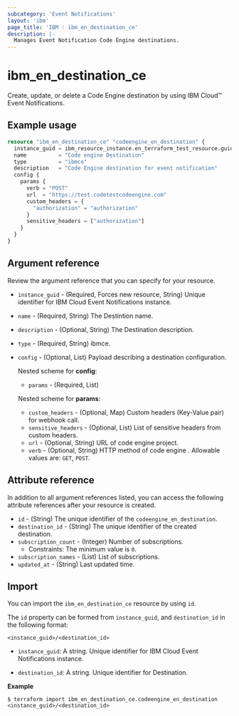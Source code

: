 ```yaml
---
subcategory: 'Event Notifications'
layout: 'ibm'
page_title: 'IBM : ibm_en_destination_ce'
description: |-
  Manages Event Notification Code Engine destinations.
---
```


# ibm_en_destination_ce

Create, update, or delete a Code Engine destination by using IBM Cloud™ Event Notifications.

## Example usage

```terraform
resource "ibm_en_destination_ce" "codeengine_en_destination" {
  instance_guid = ibm_resource_instance.en_terraform_test_resource.guid
  name          = "Code engine Destination"
  type          = "ibmce"
  description   = "Code Engine destination for event notification"
  config {
    params {
      verb = "POST"
      url  = "https://test.codetestcodeengine.com"
      custom_headers = {
        "authorization" = "authorization"
      }
      sensitive_headers = ["authorization"]
    }
  }
}
```

## Argument reference

Review the argument reference that you can specify for your resource.

- `instance_guid` - (Required, Forces new resource, String) Unique identifier for IBM Cloud Event Notifications instance.

- `name` - (Required, String) The Destintion name.

- `description` - (Optional, String) The Destination description.

- `type` - (Required, String) ibmce.

- `config` - (Optional, List) Payload describing a destination configuration.

  Nested scheme for **config**:

  - `params` - (Required, List)

  Nested scheme for **params**:

  - `custom_headers` - (Optional, Map) Custom headers (Key-Value pair) for webhook call.
  - `sensitive_headers` - (Optional, List) List of sensitive headers from custom headers.
  - `url` - (Optional, String) URL of code engine project.
  - `verb` - (Optional, String) HTTP method of code engine . Allowable values are: `GET`, `POST`.

## Attribute reference

In addition to all argument references listed, you can access the following attribute references after your resource is created.

- `id` - (String) The unique identifier of the `codeengine_en_destination`.
- `destination_id` - (String) The unique identifier of the created destination.
- `subscription_count` - (Integer) Number of subscriptions.
  - Constraints: The minimum value is `0`.
- `subscription_names` - (List) List of subscriptions.
- `updated_at` - (String) Last updated time.

## Import

You can import the `ibm_en_destination_ce` resource by using `id`.

The `id` property can be formed from `instance_guid`, and `destination_id` in the following format:

```
<instance_guid>/<destination_id>
```

- `instance_guid`: A string. Unique identifier for IBM Cloud Event Notifications instance.

- `destination_id`: A string. Unique identifier for Destination.

**Example**

```
$ terraform import ibm_en_destination_ce.codeengine_en_destination <instance_guid>/<destination_id>
```
